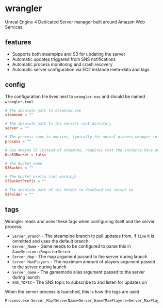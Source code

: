# wrangler
Unreal Engine 4 Dedicated Server manager built around Amazon Web Services.

## features
* Supports both steampipe and S3 for updating the server
* Automatic updates triggered from SNS notifications
* Automatic process monitoring and crash recovery
* Automatic server configuration via EC2 instance meta-data and tags

## config
The configuration file lives next to `wrangler.exe` and should be named `wrangler.toml`.

```toml
# The absolute path to steamcmd.exe
steamcmd = ""

# The absolute path to the servers root directory
server = ""

# The process name to monitor, typically the unreal process wrapper in the games root folder
process = ""

# Use Amazon S3 instead of steamcmd, requires that the instance have an assigned IAM role with S3 access
UseS3Bucket = false

# The bucket name
S3Bucket = ""

# The bucket prefix (not working)
S3BucketPrefix = ""

# The absolute path of the folder to download the server to
S3Folder = ""
```

## tags
Wrangler reads and uses these tags when configuring itself and the server process.

* `Server_Branch` - The steampipe branch to pull updates from, if `live` it is ommitted and uses the default branch
* `Server_Name` - Game needs to be configured to parse this in `GameSession::RegisterServer`
* `Server_Map` - The map argument passed to the server during launch
* `Server_MaxPlayers` - The maximum amount of players argument passed to the server during launch
* `Server_Game` - The gamemode alias argument passed to the server during launch
* `SNS_TOPIC` - The SNS topic to subscribe to and listen for updates on

When the server process is launched, this is how the tags are used

```bat
Process.exe Server_Map?ServerName=Server_Name?MaxPlayers=Server_MaxPlayers?Game=Server_Game
```
